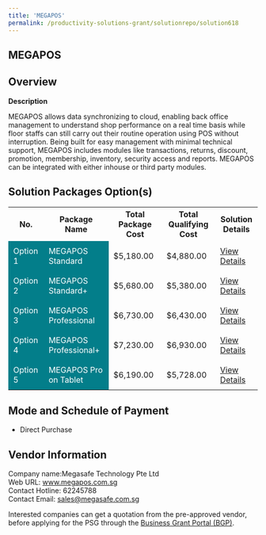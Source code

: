 ```yaml
---
title: 'MEGAPOS'
permalink: /productivity-solutions-grant/solutionrepo/solution618
---
```


## MEGAPOS

## Overview

**Description**

MEGAPOS allows data synchronizing to cloud, enabling back office management to understand shop performance on a real time basis while floor staffs can still carry out their routine operation using POS without interruption. Being built for easy management with minimal technical support, MEGAPOS includes modules like transactions, returns, discount, promotion, membership, inventory, security access and reports. MEGAPOS can be integrated with either inhouse or third party modules.

## Solution Packages Option(s)

<table>
<tr>
<th><b>No.</b></th>
<th><b>Package Name</b></th>
<th><b>Total Package Cost</b></th>
<th><b>Total Qualifying Cost</b></th>
<th><b>Solution Details</b></th>
</tr>
<tr>
<td style='padding: 10px; background-color: #037E8A; color: #FFFFFF;'>Option 1</td>
<td style='padding: 10px; background-color: #037E8A; color: #FFFFFF;'>MEGAPOS Standard</td>
<td style='padding: 10px;'>$5,180.00</td>
<td style='padding: 10px;'>$4,880.00</td>
<td style='padding: 10px;'><a href='/images/psg/Megasafe_MEGAPOS_Desensitised_Part1.pdf' target='_blank'>View Details</a></td>
</tr>
<tr>
<td style='padding: 10px; background-color: #037E8A; color: #FFFFFF;'>Option 2</td>
<td style='padding: 10px; background-color: #037E8A; color: #FFFFFF;'>MEGAPOS Standard+</td>
<td style='padding: 10px;'>$5,680.00</td>
<td style='padding: 10px;'>$5,380.00</td>
<td style='padding: 10px;'><a href='/images/psg/Megasafe_MEGAPOS_Desensitised_Part2.pdf' target='_blank'>View Details</a></td>
</tr>
<tr>
<td style='padding: 10px; background-color: #037E8A; color: #FFFFFF;'>Option 3</td>
<td style='padding: 10px; background-color: #037E8A; color: #FFFFFF;'>MEGAPOS Professional</td>
<td style='padding: 10px;'>$6,730.00</td>
<td style='padding: 10px;'>$6,430.00</td>
<td style='padding: 10px;'><a href='/images/psg/Megasafe_MEGAPOS_Desensitised_Part3.pdf' target='_blank'>View Details</a></td>
</tr>
<tr>
<td style='padding: 10px; background-color: #037E8A; color: #FFFFFF;'>Option 4</td>
<td style='padding: 10px; background-color: #037E8A; color: #FFFFFF;'>MEGAPOS Professional+</td>
<td style='padding: 10px;'>$7,230.00</td>
<td style='padding: 10px;'>$6,930.00</td>
<td style='padding: 10px;'><a href='/images/psg/Megasafe_MEGAPOS_Desensitised_Part4.pdf' target='_blank'>View Details</a></td>
</tr>
<tr>
<td style='padding: 10px; background-color: #037E8A; color: #FFFFFF;'>Option 5</td>
<td style='padding: 10px; background-color: #037E8A; color: #FFFFFF;'>MEGAPOS Pro on Tablet</td>
<td style='padding: 10px;'>$6,190.00</td>
<td style='padding: 10px;'>$5,728.00</td>
<td style='padding: 10px;'><a href='/images/psg/Megasafe_MEGAPOS_Desensitised_Part5.pdf' target='_blank'>View Details</a></td>
</tr>
</table>

## Mode and Schedule of Payment

 - Direct Purchase

## Vendor Information

 Company name:Megasafe Technology Pte Ltd<br>Web URL: www.megapos.com.sg <br>Contact Hotline: 62245788 <br>Contact Email: sales@megasafe.com.sg 

Interested companies can get a quotation from the pre-approved vendor, before applying for the PSG through the <a href='https://www.businessgrants.gov.sg/' target='_blank' rel='noopener'>Business Grant Portal (BGP)</a>.

<script src="/jquery/resize-tables.js"></script>
